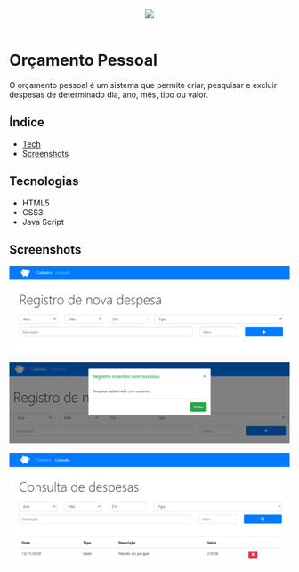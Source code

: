 
<div align="center"><img src="http://img.shields.io/static/v1?label=STATUS&message=CONCLUIDO&color=green&style=for-the-badge"></div>
<br>

# Orçamento Pessoal
O orçamento pessoal é um sistema que permite criar, pesquisar e excluir despesas de determinado dia, ano, mês, tipo ou valor.


## Índice
* [Tech](#tecnologias)
* [Screenshots](#screenshots)
	
## Tecnologias
- HTML5
- CSS3
- Java Script

## Screenshots
<p align="center" width=300><img src="img/img1.png"></p>
<p align="center"><img src="img/img2.png"></p>
<p align="center"><img src="img/img3.png"></p>
